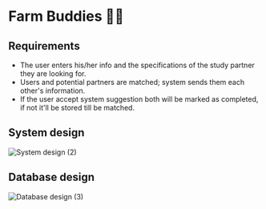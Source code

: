 # Farm Buddies 🚜🌽

## Requirements
- The user enters his/her info and the specifications of the study partner they are looking for.
- Users and potential partners are matched; system sends them each other's information.
- If the user accept system suggestion both will be marked as completed, if not it'll be stored till be matched.

## System design
![System design (2)](https://github.com/hebamuh68/Farm-Buddies/assets/69214737/0a21b10a-93d4-4ff2-9008-85e073b14e20)

## Database design
![Database design (3)](https://github.com/hebamuh68/Farm-Buddies/assets/69214737/111205de-01df-48da-96a1-5fc5abbbb633)
